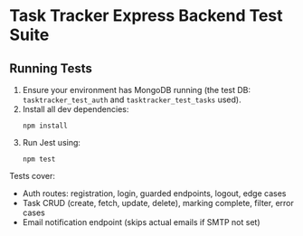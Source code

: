# Task Tracker Express Backend Test Suite

## Running Tests

1. Ensure your environment has MongoDB running (the test DB: `tasktracker_test_auth` and `tasktracker_test_tasks` used).
2. Install all dev dependencies:
   ```
   npm install
   ```
3. Run Jest using:
   ```
   npm test
   ```

Tests cover:
- Auth routes: registration, login, guarded endpoints, logout, edge cases
- Task CRUD (create, fetch, update, delete), marking complete, filter, error cases
- Email notification endpoint (skips actual emails if SMTP not set)
